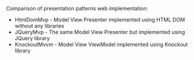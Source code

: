 Comparison of presentation patterns web implementation:
* HtmlDomMvp - Model View Presenter implemented using HTML DOM without any libraries
* JQueryMvp - The same Model View Presenter but implemented using JQuery library
* KnockoutMvvm - Model View ViewModel implemented using Knockout library